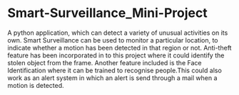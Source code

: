 # Smart-Surveillance_Mini-Project
A python application, which can detect a variety of unusual activities on its own. Smart Surveillance can be used to monitor a particular location, to indicate
whether a motion has been detected in that region or not. Anti-theft feature has been
incorporated in to this project where it could identify the stolen object from the frame.
Another feature included is the Face Identification where it can be trained to recognise
people.This could also work as an alert system in which an alert is send through a mail
when a motion is detected.
